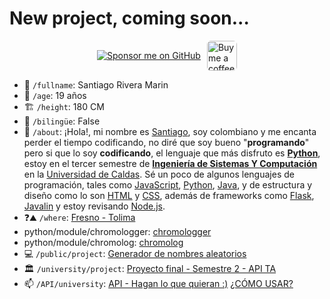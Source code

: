 # New project, coming soon...

<div style="display: flex; align-items: center; justify-content: center; margin: 10px 0; gap: 10px; max-height: 48px; height: 48px;">
  <a href="https://github.com/sponsors/tutosrive" target="_blank">
  <img src="https://img.shields.io/badge/Sponsor-%F0%9F%92%96%20tutosrive-orange?style=for-the-badge&logo=github" alt="Sponsor me on GitHub">
</a>
  <a href="https://www.buymeacoffee.com/tutosrive">
    <img 
      src="https://img.buymeacoffee.com/button-api/?text=Buy me a coffee&emoji=☕&slug=tutosrive&button_colour=FFDD00&font_colour=000000&font_family=Cookie&outline_colour=000000&coffee_colour=ffffff" 
      style="height: 48px; width: auto; object-fit: contain; border-radius: 6px;" 
      alt="Buy me a coffee button">
  </a>
</div>

- 👼 `/fullname`: Santiago Rivera Marin
- 👶 `/age`: 19 años
- 🏗️ `/height`: 180 CM
- 👅 `/bilingüe`: False
- 🤡 `/about`: ¡Hola!, mi nombre es [Santiago](https://www.instagram.com/santiago.riveramarin.524), soy colombiano y me encanta perder el tiempo codificando, no diré que soy bueno "**programando**" pero si que lo soy **codificando**, el lenguaje que más disfruto es [**Python**](https://www.python.org/), estoy en el tercer semestre de [**Ingeniería de Sistemas Y Computación**](https://ingenierias.ucaldas.edu.co/oferta-academica/ingenieria-de-sistemas-y-computacion/) en la [Universidad de Caldas](https://www.ucaldas.edu.co/). Sé un poco de algunos lenguajes de programación, tales como [JavaScript](https://developer.mozilla.org/es/docs/Web/JavaScript), [Python](https://www.python.org/), [Java](https://www.java.com/es/), y de estructura y diseño como lo son [HTML](https://developer.mozilla.org/es/docs/Web/HTML) y [CSS](https://developer.mozilla.org/es/docs/Web/CSS), además de frameworks como [Flask](https://flask.palletsprojects.com/en/stable/), [Javalin](https://javalin.io/) y estoy revisando [Node.js](https://nodejs.org/en).
- ❓⛰️ `/where`: [Fresno - Tolima](https://www.tolima.gov.co/tolima/informacion-general/turismo/2028-municipio-de-fresno)
- python/module/chromologger: [chromologger](https://tutosrive.github.io/chromologger/)
- python/module/chromolog: [chromolog](https://tutosrive.github.io/chromolog/)
- 💻 `/public/project`: [Generador de nombres aleatorios](https://random-names-srm.onrender.com/)
- 🏛️ `/university/project`: [Proyecto final - Semestre 2 - API TA](https://srm-ta.onrender.com/)
- 📫 `/API/university`: [API - Hagan lo que quieran :)](https://permanent-brittni-trg-d0f0aa2b.koyeb.app) [¿CÓMO USAR?](https://github.com/tutosrivegamerLQ/transportadora-andina)
